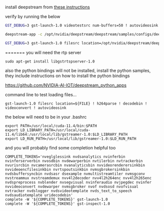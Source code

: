 install deepstream from [these instructions](https://docs.nvidia.com/metropolis/deepstream/dev-guide/text/DS_Quickstart.html)

verify by running the below

```bash
GST_DEBUG=3 gst-launch-1.0 videotestsrc num-buffers=50 ! autovideosink
```

```bash
deepstream-app -c /opt/nvidia/deepstream/deepstream/samples/configs/deepstream-app/source4_1080p_dec_infer-resnet_tracker_sgie_tiled_display_int8.txt
```

```bash
GST_DEBUG=3 gst-launch-1.0 filesrc location=/opt/nvidia/deepstream/deepstream/samples/streams/sample_1080p_h264.mp4 ! qtdemux ! h264parse ! avdec_h264 ! nvvideoconvert ! nveglglessink
```
=======
you will need the rtp server

```
sudo apt-get install libgstrtspserver-1.0
```

also the python bindings will not be installed, install the python samples, they include instructions on how to install the python bindings

https://github.com/NVIDIA-AI-IOT/deepstream_python_apps


command line to test loading files...

```
gst-launch-1.0 filesrc location=${FILE} ! h264parse ! decodebin ! videoconvert ! autovideosink
```

the below will need to be in your .bashrc

```
export PATH=/usr/local/cuda-11.4/bin:$PATH
export LD_LIBRARY_PATH=/usr/local/cuda-11.4/lib64:/usr/local/lib/gstreamer-1.0:$LD_LIBRARY_PATH
export LD_RUN_PATH=/usr/local/lib/gstreamer-1.0:$LD_RUN_PATH

```

and you will probably find some completion helpful too

```
COMPLETE_TOKENS='nveglglessink nvdsanalytics nvinferbin nvinferserverbin nvosdbin nvdewarperbin nvtilerbin nvtrackerbin nvurisrcbin nvcamerasrcbin nvanalyticsbin nvvideorenderersinkbin nvvideoencfilesinkbin nvrtspoutsinkbin nvmsgbrokersinkbin nvdsbuffersyncbin nvdsasr dsexample nvmultistreamtiler nvmsgconv nvstreammux nvstreamdemux nvv4l2decoder nvv4l2h264enc nvv4l2h265enc nvdspreprocess nvblender nvsegvisual nvinferaudio nvjpegdec nvinfer nvvideoconvert nvdewarper nvmsgbroker nvof nvdsosd nvofvisual nvtracker nvdslogger nvdsvideotemplate nvds_text_to_speech nvdsaudiotemplate uridecodebin'
complete -W '${COMPLETE_TOKENS}' gst-launch-1.0
complete -W '${COMPLETE_TOKENS}' gst-inspect-1.0
```
